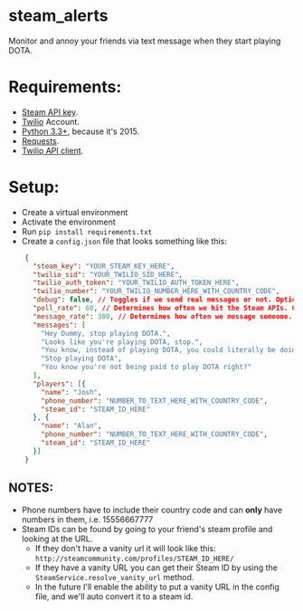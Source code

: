 # steam_alerts
Monitor and annoy your friends via text message when they start playing DOTA.

# Requirements:

* [Steam API key](https://steamcommunity.com/dev/apikey).
* [Twilio](http://www.twilio.com) Account.
* [Python 3.3+](https://www.python.org/downloads/), because it's 2015.
* [Requests](http://docs.python-requests.org/en/latest/).
* [Twilio API client](https://www.twilio.com/docs/python/install).

# Setup:

* Create a virtual environment
* Activate the environment
* Run `pip install requirements.txt`
* Create a `config.json` file that looks something like this:
```JSON
    {
      "steam_key": "YOUR_STEAM_KEY_HERE",
      "twilio_sid": "YOUR_TWILIO_SID_HERE",
      "twilio_auth_token": "YOUR_TWILIO_AUTH_TOKEN_HERE",
      "twilio_number": "YOUR_TWILIO_NUMBER_HERE_WITH_COUNTRY_CODE",
      "debug": false, // Toggles if we send real messages or not. Optional, defaults to false.
      "poll_rate": 60, // Determines how often we hit the Steam APIs. Optional, defaults to 60
      "message_rate": 300, // Determines how often we message someone. Optional, defaults to 300
      "messages": [
        "Hey Dummy, stop playing DOTA.",
        "Looks like you're playing DOTA, stop.",
        "You know, instead of playing DOTA, you could literally be doing anything else.",
        "Stop playing DOTA",
        "You know you're not being paid to play DOTA right?"
      ],
      "players": [{
        "name": "Josh",
        "phone_number": "NUMBER_TO_TEXT_HERE_WITH_COUNTRY_CODE",
        "steam_id": "STEAM_ID_HERE"
      }, {
        "name": "Alan",
        "phone_number": "NUMBER_TO_TEXT_HERE_WITH_COUNTRY_CODE",
        "steam_id": "STEAM_ID_HERE"
      }]
    }
```
## NOTES:

* Phone numbers have to include their country code and can **only** have numbers in them, i.e. 15556667777
* Steam IDs can be found by going to your friend's steam profile and looking at the URL.
    * If they don't have a vanity url it will look like this: `http://steamcommunity.com/profiles/STEAM_ID_HERE/`
    * If they have a vanity URL you can get their Steam ID by using the `SteamService.resolve_vanity_url` method.
    * In the future I'll enable the ability to put a vanity URL in the config file, and we'll auto convert it to a steam id.
